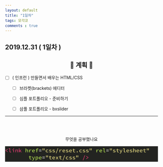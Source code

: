 ```yaml
---
layout: default
title: "1일차"
tags: 모각코
comments : true
---
```


## 2019.12.31 ( 1일차 )

## <center>📝 계획 📝</center>  

- [ ] ( 인프런 ) 만들면서 배우는 HTML/CSS
    - [ ] 브라켓(brackets) 에디터
    - [ ] 심플 포트폴리오 - 준비하기
    - [ ] 삼풀 포트폴리오 - bxslider


***
<br>
<br>
<br>
 <center>무엇을 공부했나요</center>  

![img1](photos/day1/photo1.png)
 
<br>
<br>
<br>
